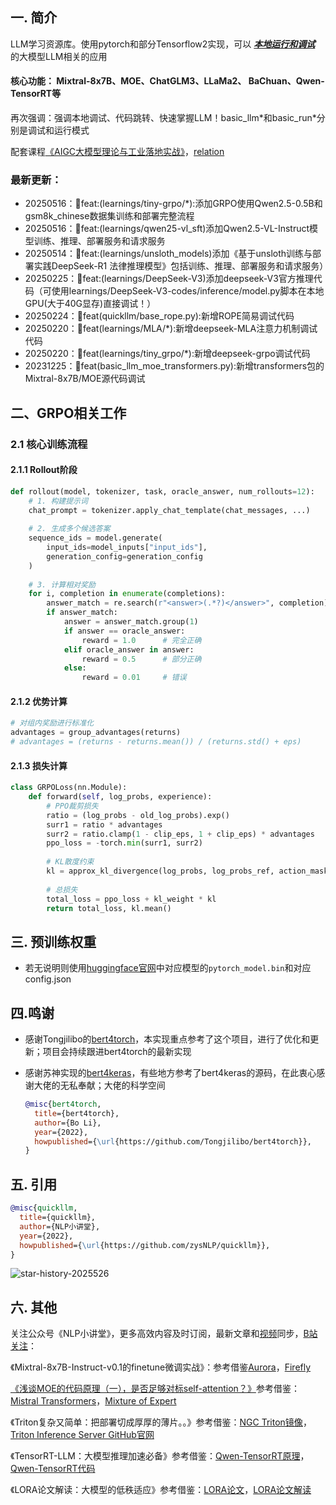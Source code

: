 ## 一. 简介

LLM学习资源库。使用pytorch和部分Tensorflow2实现，可以 **<u>*本地运行和调试*</u>** 的大模型LLM相关的应用

#### **核心功能**： Mixtral-8x7B、MOE、ChatGLM3、LLaMa2、 BaChuan、Qwen-TensorRT等

再次强调：强调本地调试、代码跳转、快速掌握LLM！basic_llm\*和basic_run\*分别是调试和运行模式

配套课程[《AIGC大模型理论与工业落地实战》](https://edu.csdn.net/course/detail/39082)，[relation](https://github.com/zysNLP/base_course/tree/main)

### 最新更新：
- 20250516：🐯feat:(learnings/tiny-grpo/*):添加GRPO使用Qwen2.5-0.5B和gsm8k_chinese数据集训练和部署完整流程
- 20250516：🐯feat:(learnings/qwen25-vl_sft)添加Qwen2.5-VL-Instruct模型训练、推理、部署服务和请求服务
- 20250514：🐯feat:(learnings/unsloth_models)添加《基于unsloth训练与部署实践DeepSeek-R1 法律推理模型》包括训练、推理、部署服务和请求服务）
- 20250225：🐯feat:(learnings/DeepSeek-V3)添加deepseek-V3官方推理代码（可使用learnings/DeepSeek-V3-codes/inference/model.py脚本在本地GPU(大于40G显存)直接调试！）
- 20250224：🐯feat(quickllm/base_rope.py):新增ROPE简易调试代码
- 20250220：🐯feat(learnings/MLA/*):新增deepseek-MLA注意力机制调试代码
- 20250220：🐯feat(learnings/tiny_grpo/*):新增deepseek-grpo调试代码
- 20231225：🐯feat(basic_llm_moe_transformers.py):新增transformers包的Mixtral-8x7B/MOE源代码调试

## 二、GRPO相关工作

### 2.1 核心训练流程

#### 2.1.1 Rollout阶段
```python
def rollout(model, tokenizer, task, oracle_answer, num_rollouts=12):
    # 1. 构建提示词
    chat_prompt = tokenizer.apply_chat_template(chat_messages, ...)
    
    # 2. 生成多个候选答案
    sequence_ids = model.generate(
        input_ids=model_inputs["input_ids"],
        generation_config=generation_config
    )
    
    # 3. 计算相对奖励
    for i, completion in enumerate(completions):
        answer_match = re.search(r"<answer>(.*?)</answer>", completion)
        if answer_match:
            answer = answer_match.group(1)
            if answer == oracle_answer:
                reward = 1.0      # 完全正确
            elif oracle_answer in answer:
                reward = 0.5      # 部分正确
            else:
                reward = 0.01     # 错误
```

#### 2.1.2 优势计算
```python
# 对组内奖励进行标准化
advantages = group_advantages(returns)
# advantages = (returns - returns.mean()) / (returns.std() + eps)
```

#### 2.1.3 损失计算
```python
class GRPOLoss(nn.Module):
    def forward(self, log_probs, experience):
        # PPO裁剪损失
        ratio = (log_probs - old_log_probs).exp()
        surr1 = ratio * advantages
        surr2 = ratio.clamp(1 - clip_eps, 1 + clip_eps) * advantages
        ppo_loss = -torch.min(surr1, surr2)
        
        # KL散度约束
        kl = approx_kl_divergence(log_probs, log_probs_ref, action_mask)
        
        # 总损失
        total_loss = ppo_loss + kl_weight * kl
        return total_loss, kl.mean()
```

## 三. 预训练权重
- 若无说明则使用[huggingface官网](https://huggingface.co/models)中对应模型的`pytorch_model.bin`和对应config.json


## 四.鸣谢

- 感谢Tongjilibo的[bert4torch](https://github.com/Tongjilibo/bert4torch)，本实现重点参考了这个项目，进行了优化和更新；项目会持续跟进bert4torch的最新实现

- 感谢苏神实现的[bert4keras](https://github.com/bojone/bert4keras)，有些地方参考了bert4keras的源码，在此衷心感谢大佬的无私奉献；大佬的科学空间

  ```bibtex
  @misc{bert4torch,
    title={bert4torch},
    author={Bo Li},
    year={2022},
    howpublished={\url{https://github.com/Tongjilibo/bert4torch}},
  }
  ```

## 五. 引用

```bibtex
@misc{quickllm,
  title={quickllm},
  author={NLP小讲堂},
  year={2022},
  howpublished={\url{https://github.com/zysNLP/quickllm}},
}
```

![star-history-2025526](https://github.com/user-attachments/assets/4832ba81-14d0-413b-9036-345585c76ab2)


## 六. 其他

关注公众号《NLP小讲堂》，更多高效内容及时订阅，最新文章和[视频](https://edu.csdn.net/course/detail/39082)同步，[B站关注](https://www.bilibili.com/video/BV1hG411e7Ng/?spm_id_from=333.999.0.0&vd_source=9a2f107418c10b543b13cbd8e1f9e98d)：

《Mixtral-8x7B-Instruct-v0.1的finetune微调实战》：参考借鉴[Aurora](https://github.com/WangRongsheng/Aurora)，[Firefly](https://github.com/yangjianxin1/Firefly)

[《浅谈MOE的代码原理（一），是否足够对标self-attention？》](https://mp.weixin.qq.com/s/mbXePBZXIiN3aa8sszPzHQ)参考借鉴：[Mistral Transformers](https://github.com/mistralai/mistral-src)，[Mixture of Expert](https://github.com/lucidrains/mixture-of-experts.git)

《Triton复杂又简单：把部署切成厚厚的薄片。。》参考借鉴：[NGC Triton镜像](https://catalog.ngc.nvidia.com/orgs/nvidia/containers/tritonserver)，[Triton Inference Server GitHub官网](https://github.com/triton-inference-server/server)

《TensorRT-LLM：大模型推理加速必备》参考借鉴：[Qwen-TensorRT原理](https://developer.nvidia.com/zh-cn/blog/qwen-model-support-nvidia-tensorrt-llm)，[Qwen-TensorRT代码](https://github.com/Tlntin/Qwen-TensorRT-LLM/tree/main?tab=readme-ov-file)

《LORA论文解读：大模型的低秩适应》参考借鉴：[LORA论文](https://arxiv.org/pdf/2106.09685.pdf)，[LORA论文解读](https://zhuanlan.zhihu.com/p/624576869)
